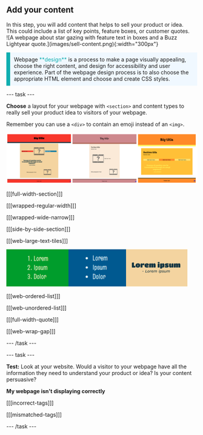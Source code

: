 ## Add your content

<div style="display: flex; flex-wrap: wrap">
<div style="flex-basis: 200px; flex-grow: 1; margin-right: 15px;">
In this step, you will add content that helps to sell your product or idea. This could include a list of key points, feature boxes, or customer quotes. 
</div>

<div>
![A webpage about star gazing with feature text in boxes and a Buzz Lightyear quote.](images/sell-content.png){:width="300px"}
</div>
</div>

<p style="border-left: solid; border-width:10px; border-color: #0faeb0; background-color: aliceblue; padding: 10px;">
Webpage <span style="color: #0faeb0">**design**</span> is a process to make a page visually appealing, choose the right content, and design for accessibility and user experience. Part of the webpage design process is to also choose the appropriate HTML element and choose and create CSS styles.  
</p>

--- task ---

**Choose** a layout for your webpage with `<section>` and content types to really sell your product idea to visitors of your webpage. 

Remember you can use a `<div>` to contain an emoji instead of an `<img>`.

![An example strip containing an ordered list, unordered list, and quote.](images/example-layouts.png)

[[[full-width-section]]]

[[[wrapped-regular-width]]]

[[[wrapped-wide-narrow]]]

[[[side-by-side-section]]]

[[[web-large-text-tiles]]]

![An example strip containing an ordered list, unordered list, and quote.](images/list-quote-example.png)

[[[web-ordered-list]]]

[[[web-unordered-list]]]

[[[full-width-quote]]]

[[[web-wrap-gap]]]

--- /task ---

--- task ---

**Test:** Look at your website. Would a visitor to your webpage have all the information they need to understand your product or idea? Is your content persuasive?

**My webpage isn't displaying correctly**

[[[incorrect-tags]]]

[[[mismatched-tags]]]

--- /task ---
